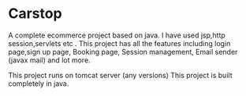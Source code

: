 # Carstop

A complete ecommerce project based on java. I have used jsp,http session,servlets etc . This project has all the features including login page,sign up page, Booking page, Session management, Email sender (javax mail) and lot more.

This project runs on tomcat server (any versions)
This project is built completely in java.

